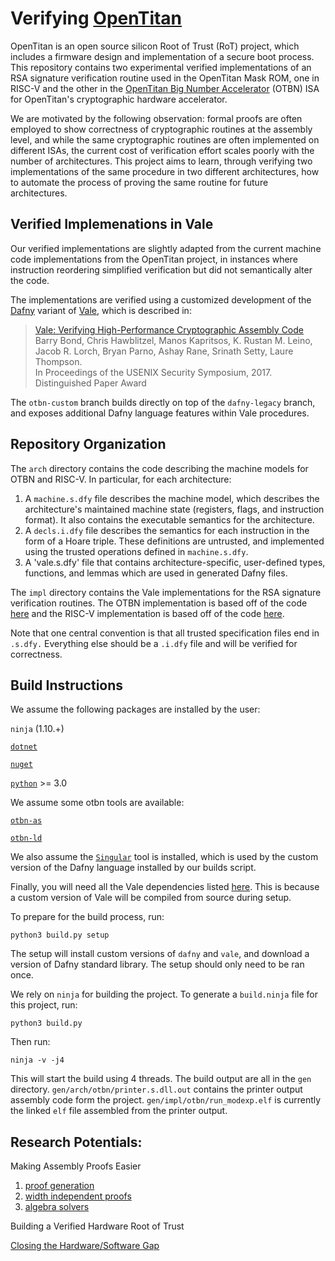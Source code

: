 # Verifying [OpenTitan](https://opentitan.org/)
OpenTitan is an open source silicon Root of Trust (RoT) project, which includes
a firmware design and implementation of a secure boot process. This repository
contains two experimental verified implementations of an RSA signature
verification routine used in the OpenTitan Mask ROM, one in RISC-V and the
other in the [OpenTitan Big Number
Accelerator](https://docs.opentitan.org/hw/ip/otbn/doc/) (OTBN) ISA for
OpenTitan's cryptographic hardware accelerator.

We are motivated by the following observation: formal proofs are often employed
to show correctness of cryptographic routines at the assembly level, and while
the same cryptographic routines are often implemented on different ISAs, the
current cost of verification effort scales poorly with the number of
architectures. This project aims to learn, through verifying two
implementations of the same procedure in two different architectures, how to
automate the process of proving the same routine for future architectures.

## Verified Implemenations in Vale
Our verified implementations are slightly adapted from the current machine code
implementations from the OpenTitan project, in instances where instruction
reordering simplified verification but did not semantically alter the code.

The implementations are verified using a customized development of the
[Dafny](https://github.com/dafny-lang/dafny) variant of
[Vale](https://github.com/project-everest/vale/tree/otbn-custom), which is
described in:
> [Vale: Verifying High-Performance Cryptographic Assembly Code](https://project-everest.github.io/assets/vale2017.pdf)  
> Barry Bond, Chris Hawblitzel, Manos Kapritsos, K. Rustan M. Leino, Jacob R. Lorch, Bryan Parno, Ashay Rane, Srinath Setty, Laure Thompson.  
> In Proceedings of the USENIX Security Symposium, 2017.  
> Distinguished Paper Award

The `otbn-custom` branch builds directly on top of the `dafny-legacy` branch,
and exposes additional Dafny language features within Vale procedures.

## Repository Organization
The `arch` directory contains the code describing the machine models for OTBN and RISC-V. In particular, for each architecture:
1. A `machine.s.dfy` file describes the machine model, which describes the
   architecture's maintained machine state (registers, flags, and instruction
format). It also contains the executable semantics for the architecture.
2. A `decls.i.dfy` file describes the semantics for each instruction in the form of
   a Hoare triple. These definitions are untrusted, and implemented using the trusted operations defined in `machine.s.dfy`.
3. A 'vale.s.dfy' file that contains architecture-specific, user-defined types,
   functions, and lemmas which are used in generated Dafny files.

The `impl` directory contains the Vale implementations for the RSA signature
verification routines. The OTBN implementation is based off of the code
[here](https://github.com/lowRISC/opentitan/tree/master/sw/otbn/code-snippets)
and the RISC-V implementation is based off of the code
[here](https://github.com/secure-foundations/veri-titan/blob/master/temp/crypto_examples/rsa_verify/rv32imc/dump.asm).

Note that one central convention is that all trusted specification files end in `.s.dfy.` Everything else should be a `.i.dfy` file and will be verified for correctness.

<!--
## Signature Validation Implementations:

[C implementation](https://android.googlesource.com/platform/system/core.git/+/android-4.2.2_r1/libmincrypt/rsa_e_3.c)

[decrypto implementation](https://chromium.googlesource.com/chromiumos/platform/ec/+/refs/heads/cr50_stab/chip/g/dcrypto/dcrypto_bn.c)

[decrypto spec](https://docs.google.com/document/d/1k953gdDgJFX4m2ij66Pojjz_Nk18F5vXXaknaFwJem4/)

[OTBN implementation](https://github.com/lowRISC/opentitan/tree/master/sw/otbn/code-snippets)

[OTBN spec](https://docs.opentitan.org/hw/ip/otbn/doc/)

 [Calling Convention](https://docs.google.com/document/d/1aXaWaXGvGPB9rdF4x1r6weH69l0ghYDevhTZqEtJ8DU) -->

## Build Instructions 

We assume the following packages are installed by the user:

`ninja` (1.10.+)

[`dotnet`](https://dotnet.microsoft.com/download)

[`nuget`](https://www.nuget.org/downloads)

[`python`](https://www.python.org/) >= 3.0

We assume some otbn tools are available:

[`otbn-as`](https://github.com/lowRISC/opentitan/tree/master/hw/ip/otbn/util)

[`otbn-ld`](https://github.com/lowRISC/opentitan/tree/master/hw/ip/otbn/util)

We also assume the [`Singular`](https://www.singular.uni-kl.de/) tool is installed, which is used by the custom version of the Dafny language installed by our builds script.

Finally, you will need all the Vale dependencies listed
[here](https://github.com/project-everest/vale/blob/otbn-custom/INSTALL.md#building-vale-from-source).
This is because a custom version of Vale will be compiled from source during
setup.

To prepare for the build process, run: 
```
python3 build.py setup
```
The setup will install custom versions of `dafny` and `vale`, and download a version of Dafny standard library. The setup should only need to be ran once. 

We rely on `ninja` for building the project. To generate a `build.ninja` file for this project, run:
```
python3 build.py
```
Then run: 
```
ninja -v -j4
```
This will start the build using 4 threads. The build output are all in the `gen` directory. `gen/arch/otbn/printer.s.dll.out` contains the printer output assembly code form the project. `gen/impl/otbn/run_modexp.elf` is currently the linked `elf` file assembled from the printer output. 
 
## Research Potentials:

Making Assembly Proofs Easier

1. [proof generation](https://github.com/secure-foundations/veri-titan/blob/master/documents/direction_generation.md)
2. [width independent proofs](https://github.com/secure-foundations/veri-titan/blob/master/documents/direction_width.md)
3. [algebra solvers](https://github.com/secure-foundations/veri-titan/blob/master/documents/direction_algebra.md)

Building a Verified Hardware Root of Trust

[Closing the Hardware/Software Gap](https://github.com/secure-foundations/veri-titan/blob/master/documents/direction_hardware.md)
